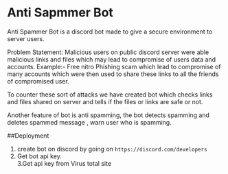 # Anti Sapmmer Bot

Anti Spammer Bot is a discord bot made to give  a secure environment to server users.

Problem Statement:
Malicious users on public discord server were able malicious links and files which may lead to compromise of users data and accounts.
Example:- Free nitro Phishing scam which lead to compromise of many accounts which were then used to share these links to all the friends of compromised user.

To counter these sort of attacks we have created bot which checks links and files shared on server and tells if the files or links are safe or not.

Another feature of bot is anti spamming, the bot detects spamming and deletes spammed message , warn user who is spamming.

##Deployment
1. create bot on discord by  going on ```https://discord.com/developers```
2. Get bot api key.<br>3.Get api key from Virus total site
